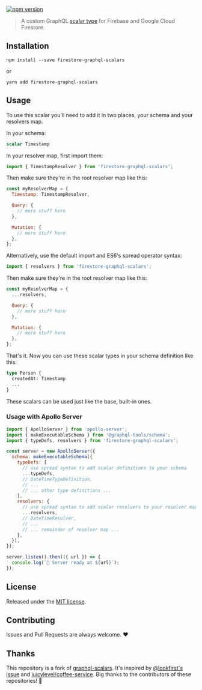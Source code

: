 [![npm version](https://badge.fury.io/js/firestore-graphql-scalars.svg)](https://badge.fury.io/js/firestore-graphql-scalars)

> A custom GraphQL [scalar type](http://graphql.org/learn/schema/#scalar-types) for Firebase and Google Cloud Firestore.

## Installation

```
npm install --save firestore-graphql-scalars
```

or

```
yarn add firestore-graphql-scalars
```

## Usage

To use this scalar you'll need to add it in two places, your schema and your resolvers map.

In your schema:

```graphql
scalar Timestamp
```

In your resolver map, first import them:

```javascript
import { TimestampResolver } from 'firestore-graphql-scalars';
```

Then make sure they're in the root resolver map like this:

```javascript
const myResolverMap = {
  Timestamp: TimestampResolver,

  Query: {
    // more stuff here
  },

  Mutation: {
    // more stuff here
  },
};
```

Alternatively, use the default import and ES6's spread operator syntax:

```javascript
import { resolvers } from 'firestore-graphql-scalars';
```

Then make sure they're in the root resolver map like this:

```javascript
const myResolverMap = {
  ...resolvers,

  Query: {
    // more stuff here
  },

  Mutation: {
    // more stuff here
  },
};
```

That's it. Now you can use these scalar types in your schema definition like this:

```graphql
type Person {
  createdAt: Timestamp
  ...
}
```

These scalars can be used just like the base, built-in ones.

### Usage with Apollo Server

```javascript
import { ApolloServer } from 'apollo-server';
import { makeExecutableSchema } from '@graphql-tools/schema';
import { typeDefs, resolvers } from 'firestore-graphql-scalars';

const server = new ApolloServer({
  schema: makeExecutableSchema({
    typeDefs: [
      // use spread syntax to add scalar definitions to your schema
      ...typeDefs,
      // DateTimeTypeDefinition,
      // ...
      // ... other type definitions ...
    ],
    resolvers: {
      // use spread syntax to add scalar resolvers to your resolver map
      ...resolvers,
      // DateTimeResolver,
      // ...
      // ... remainder of resolver map ...
    },
  }),
});

server.listen().then(({ url }) => {
  console.log(`🚀 Server ready at ${url}`);
});
```

## License

Released under the [MIT license](./LICENSE).

## Contributing

Issues and Pull Requests are always welcome. ❤️

## Thanks

This repository is a fork of [graphql-scalars](https://github.com/Urigo/graphql-scalars). It's inspired by [@lookfirst's issue](https://github.com/Urigo/graphql-scalars/issues/61) and
[juicylevel/coffee-service](https://github.com/juicylevel/coffee-service). Big thanks to the contributors of these repositories! 🙏
